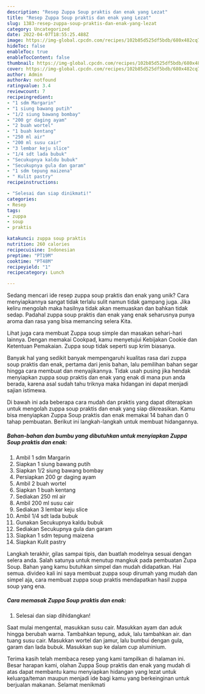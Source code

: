 ```yaml
---
description: "Resep Zuppa Soup praktis dan enak yang Lezat"
title: "Resep Zuppa Soup praktis dan enak yang Lezat"
slug: 1383-resep-zuppa-soup-praktis-dan-enak-yang-lezat
category: Uncategorized
date: 2022-04-07T18:55:25.488Z
image: https://img-global.cpcdn.com/recipes/102b85d525df5bdb/680x482cq70/zuppa-soup-praktis-dan-enak-foto-resep-utama.jpg
hideToc: false
enableToc: true
enableTocContent: false
thumbnail: https://img-global.cpcdn.com/recipes/102b85d525df5bdb/680x482cq70/zuppa-soup-praktis-dan-enak-foto-resep-utama.jpg
cover: https://img-global.cpcdn.com/recipes/102b85d525df5bdb/680x482cq70/zuppa-soup-praktis-dan-enak-foto-resep-utama.jpg
author: Admin
authorAv: notfound
ratingvalue: 3.4
reviewcount: 7
recipeingredient:
- "1 sdm Margarin"
- "1 siung bawang putih"
- "1/2 siung bawang bombay"
- "200 gr daging ayam"
- "2 buah wortel"
- "1 buah kentang"
- "250 ml air"
- "200 ml susu cair"
- "3 lembar keju slice"
- "1/4 sdt lada bubuk"
- "Secukupnya kaldu bubuk"
- "Secukupnya gula dan garam"
- "1 sdm tepung maizena"
- " Kulit pastry"
recipeinstructions:

- "Selesai dan siap dinikmati!"
categories:
- Resep
tags:
- zuppa
- soup
- praktis

katakunci: zuppa soup praktis 
nutrition: 260 calories
recipecuisine: Indonesian
preptime: "PT19M"
cooktime: "PT48M"
recipeyield: "1"
recipecategory: Lunch

---
```





Sedang mencari ide resep zuppa soup praktis dan enak yang unik? Cara menyiapkannya sangat tidak terlalu sulit namun tidak gampang juga. Jika keliru mengolah maka hasilnya tidak akan memuaskan dan bahkan tidak sedap. Padahal zuppa soup praktis dan enak yang enak seharusnya punya aroma dan rasa yang bisa memancing selera Kita.





Lihat juga cara membuat Zuppa soup simple dan masakan sehari-hari lainnya. Dengan memakai Cookpad, kamu menyetujui Kebijakan Cookie dan Ketentuan Pemakaian. Zuppa soup tidak seperti sup krim biasanya.

Banyak hal yang sedikit banyak mempengaruhi kualitas rasa dari zuppa soup praktis dan enak, pertama dari jenis bahan, lalu pemilihan bahan segar hingga cara membuat dan menyajikannya. Tidak usah pusing jika hendak menyiapkan zuppa soup praktis dan enak yang enak di mana pun anda berada, karena asal sudah tahu triknya maka hidangan ini dapat menjadi sajian istimewa.






Di bawah ini ada beberapa cara mudah dan praktis yang dapat diterapkan untuk mengolah zuppa soup praktis dan enak yang siap dikreasikan. Kamu bisa menyiapkan Zuppa Soup praktis dan enak memakai 14 bahan dan 0 tahap pembuatan. Berikut ini langkah-langkah untuk membuat hidangannya.

<!--inarticleads1-->

##### Bahan-bahan dan bumbu yang dibutuhkan untuk menyiapkan Zuppa Soup praktis dan enak:

1. Ambil 1 sdm Margarin
1. Siapkan 1 siung bawang putih
1. Siapkan 1/2 siung bawang bombay
1. Persiapkan 200 gr daging ayam
1. Ambil 2 buah wortel
1. Siapkan 1 buah kentang
1. Sediakan 250 ml air
1. Ambil 200 ml susu cair
1. Sediakan 3 lembar keju slice
1. Ambil 1/4 sdt lada bubuk
1. Gunakan Secukupnya kaldu bubuk
1. Sediakan Secukupnya gula dan garam
1. Siapkan 1 sdm tepung maizena
1. Siapkan  Kulit pastry


Langkah terakhir, gilas sampai tipis, dan buatlah modelnya sesuai dengan selera anda. Salah satunya untuk menutup mangkuk pada pembuatan Zupa Soup. Bahan yang kamu butuhkan simpel dan mudah didapatkan. Hai semua. divideo kali ini saya membuat zuppa soup dirumah yang mudah dan simpel aja, cara membuat zuppa soup praktis mendapatkan hasil zuppa soup yang ena. 

<!--inarticleads2-->

##### Cara memasak Zuppa Soup praktis dan enak:


1. Selesai dan siap dihidangkan!

Saat mulai mengental, masukkan susu cair. Masukkan ayam dan aduk hingga berubah warna. Tambahkan tepung, aduk, lalu tambahkan air. dan tuang susu cair. Masukkan wortel dan jamur, lalu bumbui dengan gula, garam dan lada bubuk. Masukkan sup ke dalam cup aluminium. 

Terima kasih telah membaca resep yang kami tampilkan di halaman ini. Besar harapan kami, olahan Zuppa Soup praktis dan enak yang mudah di atas dapat membantu kamu menyiapkan hidangan yang lezat untuk keluarga/teman maupun menjadi ide bagi kamu yang berkeinginan untuk berjualan makanan. Selamat menikmati
